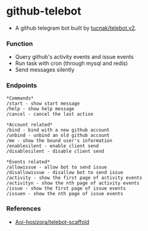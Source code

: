 # github-telebot

+ A github telegram bot built by [tucnak/telebot.v2](https://github.com/tucnak/telebot/tree/v2).

### Function

+ Query github's activity events and issue events
+ Run task with cron (through mysql and redis)
+ Send messages silently

### Endpoints

```text
*Commands*
/start - show start message
/help - show help message
/cancel - cancel the last action

*Account related*
/bind - bind with a new github account
/unbind - unbind an old github account
/me - show the bound user's information
/enablesilent - enable client send
/disablesilent - disable client send

*Events related*
/allowissue - allow bot to send issue
/disallowissue - disallow bot to send issue
/activity - show the first page of activity events
/activityn - show the nth page of activity events
/issue - show the first page of issue events
/issuen - show the nth page of issue events
```

### References

+ [Aoi-hosizora/telebot-scaffold](https://github.com/Aoi-hosizora/telebot-scaffold)
